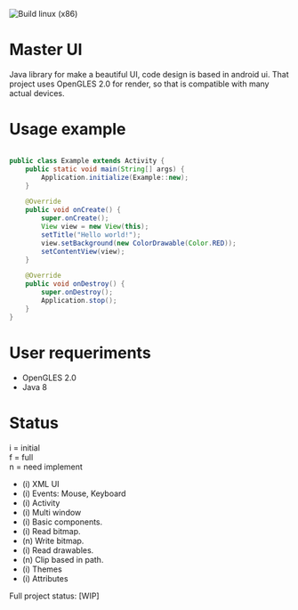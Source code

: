 ![Build linux (x86)](https://github.com/GabrielBRDeveloper/MasterUI/actions/workflows/build-linux.yml/badge.svg)

# Master UI

Java library for make a beautiful UI, code design is based in android ui.
That project uses OpenGLES 2.0 for render, so that is compatible with many actual devices.

# Usage example

```java

public class Example extends Activity {
    public static void main(String[] args) {
        Application.initialize(Example::new);
    }

    @Override
    public void onCreate() {
        super.onCreate();
        View view = new View(this);
        setTitle("Hello world!");
        view.setBackground(new ColorDrawable(Color.RED));
        setContentView(view);
    }

    @Override
    public void onDestroy() {
        super.onDestroy();
        Application.stop();
    }
}
```
# User requeriments

- OpenGLES 2.0
- Java 8

# Status

i = initial\
f = full\
n = need implement

- (i) XML UI
- (i) Events: Mouse, Keyboard
- (i) Activity
- (i) Multi window
- (i) Basic components.
- (i) Read bitmap.
- (n) Write bitmap.
- (i) Read drawables.
- (n) Clip based in path.
- (i) Themes
- (i) Attributes

Full project status: [WIP]